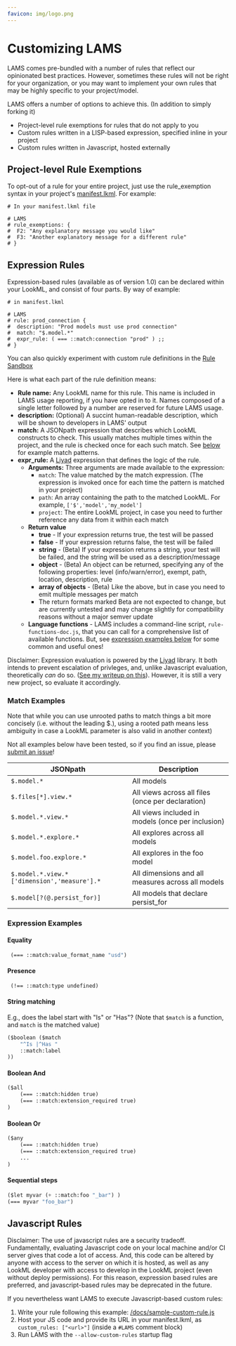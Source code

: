 ```yaml
---
favicon: img/logo.png
---
```

# Customizing LAMS

LAMS comes pre-bundled with a number of rules that reflect our opinionated best practices. However, sometimes these rules will not be right for your organization, or you may want to implement your own rules that may be highly specific to your project/model.

LAMS offers a number of options to achieve this. (In addition to simply forking it)

- Project-level rule exemptions for rules that do not apply to you
- Custom rules written in a LISP-based expression, specified inline in your project
- Custom rules written in Javascript, hosted externally

## Project-level Rule Exemptions

To opt-out of a rule for your entire project, just use the rule_exemption syntax in your project's [manifest.lkml](https://docs.looker.com/reference/manifest-reference). For example:

```
# In your manifest.lkml file

# LAMS
# rule_exemptions: {
#  F2: "Any explanatory message you would like"
#  F3: "Another explanatory message for a different rule"
# }

```

## Expression Rules

Expression-based rules (available as of version 1.0) can be declared within your LookML, and consist of four parts. By way of example:

```
# in manifest.lkml

# LAMS
# rule: prod_connection {
#  description: "Prod models must use prod connection"
#  match: "$.model.*"
#  expr_rule: ( === ::match:connection "prod" ) ;;
# }

```

You can also quickly experiment with custom rule definitions in the [Rule Sandbox](tools/rule-sandbox)

Here is what each part of the rule definition means:

- **Rule name:** Any LookML name for this rule. This name is included in LAMS usage reporting, if you have opted in to it. Names composed of a single letter followed by a number are reserved for future LAMS usage.
- **description:** (Optional) A succint human-readable description, which will be shown to developers in LAMS' output
- **match:** A JSONpath expression that describes which LookML constructs to check. This usually matches multiple times within the project, and the rule is checked once for each such match. See [below](#match-examples) for example match patterns.
- **expr_rule:** A [Liyad](https://github.com/shellyln/liyad) expression that defines the logic of the rule.
  - **Arguments:** Three arguments are made available to the expression:
    - `match`: The value matched by the match expression. (The expression is invoked once for each time the pattern is matched in your project)
    - `path`: An array containing the path to the matched LookML. For example, `['$','model','my_model']`
    - `project`: The entire LookML project, in case you need to further reference any data from it within each match
  - **Return value**
    - **true** - If your expression returns true, the test will be passed
    - **false** - If your expression returns false, the test will be failed
    - **string** - (Beta) If your expression returns a string, your test will be failed, and the string will be used as a description/message
    - **object** - (Beta) An object can be returned, specifying any of the following properties: level (info/warn/error), exempt, path, location, description, rule
    - **array of objects** - (Beta) Like the above, but in case you need to emit multiple messages per match
    - The return formats marked Beta are not expected to change, but are currently untested and may change slightly for compatibility reasons without a major semver update
  - **Language functions** - LAMS includes a command-line script, `rule-functions-doc.js`, that you can call for a comprehensive list of available functions. But, see [expression examples below](#expression-examples) for some common and useful ones!

Disclaimer: Expression evaluation is powered by the [Liyad](https://github.com/shellyln/liyad) library. It both intends to prevent escalation of privleges, and, unlike Javascript evaluation, theoretically *can* do so. ([See my writeup on this](https://fabio-looker.github.io/data/2019-10-15-lams-customization-update/)). However, it is still a very new project, so evaluate it accordingly.

### Match Examples

Note that while you can use unrooted paths to match things a bit more concisely (i.e. without the leading $.), using a rooted path means less ambiguity in case a LookML parameter is also valid in another context)

Not all examples below have been tested, so if you find an issue, please [submit an issue](https://github.com/looker-open-source/look-at-me-sideways/issues/new)!

| JSONpath                                    | Description                                       |
| ------------------------------------------- | ------------------------------------------------- |
| `$.model.*`                                 | All models                                        |
| `$.files[*].view.*`                         | All views across all files (once per declaration) |
| `$.model.*.view.*`                          | All views included in models (once per inclusion) |
| `$.model.*.explore.*`                       | All explores across all models                    |
| `$.model.foo.explore.*`                     | All explores in the foo model                     |
| `$.model.*.view.*['dimension','measure'].*` | All dimensions and all measures across all models |
| `$.model[?(@.persist_for)]`                 | All models that declare persist_for               |

### Expression Examples

#### Equality

```lisp
 (=== ::match:value_format_name "usd")
```

#### Presence

```lisp
 (!== ::match:type undefined)
```

#### String matching

E.g., does the label start with "Is" or "Has"? (Note that `$match` is a function, and `match` is the matched value)

```lisp
($boolean ($match
    "^Is |^Has "
    ::match:label
))
```

#### Boolean And

```lisp
($all
    (=== ::match:hidden true)
    (=== ::match:extension_required true)
)
```

#### Boolean Or

```lisp
($any
    (=== ::match:hidden true)
    (=== ::match:extension_required true)
    ...
)
```

#### Sequential steps

```lisp
($let myvar (+ ::match:foo "_bar") )
(=== myvar "foo_bar")
```

## Javascript Rules

Disclaimer: The use of javascript rules are a security tradeoff. Fundamentally, evaluating Javascript code on your local machine and/or CI server gives that code a lot of access. And, this code can be altered by anyone with access to the server on which it is hosted, as well as any LookML developer with access to develop in the LookML project (even without deploy permissions). For this reason, expression based rules are preferred, and javascript-based rules may be deprecated in the future.

If you nevertheless want LAMS to execute Javascript-based custom rules:

1. Write your rule following this example: [/docs/sample-custom-rule.js](https://github.com/looker-open-source/look-at-me-sideways/blob/master/docs/sample-custom-rule.js)
2. Host your JS code and provide its URL in your manifest.lkml, as `custom_rules: ["<url>"]` (inside a `#LAMS` comment block) 
3. Run LAMS with the `--allow-custom-rules` startup flag
